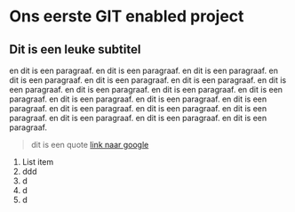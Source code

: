 # Ons eerste GIT enabled project

## Dit is een leuke subtitel

en dit is een paragraaf. en dit is een paragraaf. en dit is een paragraaf. en dit is een paragraaf. en dit is een paragraaf. en dit is een paragraaf. en dit is een paragraaf. en dit is een paragraaf. en dit is een paragraaf. en dit is een paragraaf. en dit is een paragraaf. en dit is een paragraaf. en dit is een paragraaf. en dit is een paragraaf. en dit is een paragraaf. en dit is een paragraaf. en dit is een paragraaf. en dit is een paragraaf. en dit is een paragraaf.

> dit is een quote
> [link naar google](https://www.google.be)

1.  List item
2.  ddd
3.  d
4.  d
5.  d
